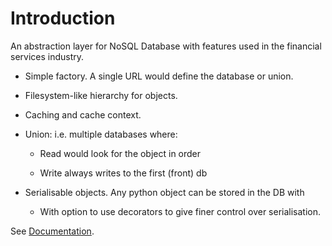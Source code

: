 # Introduction

An abstraction layer for NoSQL Database with features used in the financial services industry.

 * Simple factory. A single URL would define the database or union.
 
 * Filesystem-like hierarchy for objects.
 
 * Caching and cache context.
 
 * Union: i.e. multiple databases where:
 
   * Read would look for the object in order
   
   * Write always writes to the first (front) db
   
 * Serialisable objects. Any python object can be stored in the DB with
 
   * With option to use decorators to give finer control over serialisation.


See [Documentation](https://kydb.readthedocs.io/en/latest/).

